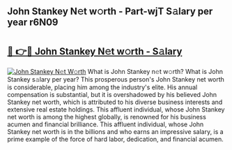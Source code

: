 ## John Stankey N𝚎t w𝚘rth - Part-wjT S𝚊lary per year r6N09

# <h2><a href="http://gc1j4b2.nevu.top/?p=John+Stankey">🔗 👉🔴 John Stankey N𝚎t w𝚘rth - S𝚊lary</a></h2>

[![John Stankey N𝚎t W𝚘rth](https://i.imgur.com/Oavwk0R.jpeg)](http://gc1j4b2.nevu.top/?p=John+Stankey)
What is John Stankey n𝚎t w𝚘rth? What is John Stankey s𝚊lary per year?
This prosperous person's John Stankey net worth is considerable, placing him among the industry's elite. His annual compensation is substantial, but it is overshadowed by his believed John Stankey net worth, which is attributed to his diverse business interests and extensive real estate holdings. This affluent individual, whose John Stankey net worth is among the highest globally, is renowned for his business acumen and financial brilliance. This affluent individual, whose John Stankey net worth is in the billions and who earns an impressive salary, is a prime example of the force of hard labor, dedication, and financial acumen.

